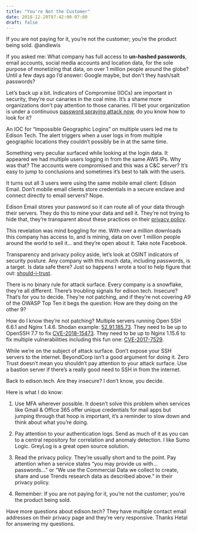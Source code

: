 ```yaml
---
title: "You're Not the Customer"
date: 2018-12-20T07:42:00-07:00
draft: false
---
```


If you are not paying for it, you’re not the customer; you’re the product being sold. 
@andlewis

If you asked me: What company has full access to __un-hashed passwords__, email accounts, social media accounts and location data, for the sole purpose of monetizing that data, on over 1 million people around the globe? Until a few days ago I’d answer: Google maybe, but don't they hash/salt passwords? 

Let’s back up a bit. Indicators of Compromise (IOCs) are important in security, they’re our canaries in the coal mine. It’s a shame more organizations don’t pay attention to those canaries. I’ll bet your organization is under a continuous [password spraying attack now](https://redmondmag.com/blogs/scott-bekker/2018/03/feds-warn-of-password-spray-attacks.aspx), do you know how to look for it?

An IOC for “Impossible Geographic Logins” on multiple users led me to Edison Tech. The alert triggers when a user logs in from multiple geographic locations they couldn’t possibly be in at the same time.

Something very peculiar surfaced while looking at the login data. It appeared we had multiple users logging in from the same AWS IPs. Why was that? The accounts were compromised and this was a C&C server? It’s easy to jump to conclusions and sometimes it’s best to talk with the users. 

It turns out all 3 users were using the same mobile email client: Edison Email. Don’t mobile email clients store credentials in a secure enclave and connect directly to email servers? Nope.

Edison Email stores your password so it can route all of your data through their servers. They do this to mine your data and sell it. They’re not trying to hide that, they’re transparent about these practices on their [privacy policy](https://www.edison.tech/privacy.html). 

This revelation was mind boggling for me. With over a million downloads this company has access to, and is mining, data on over 1 million people around the world to sell it… and they’re open about it. Take note Facebook.

Transparency and privacy policy aside, let’s look at OSINT indicators of security posture. Any company with this much data, including passwords, is a target. Is data safe there? Just so happens I wrote a tool to help figure that out: [should-i-trust](https://chrome.google.com/webstore/detail/should-i-trust/hocfamfiidomggjegfgenhgaaifjjmla). 

There is no binary rule for attack surface. Every company is a snowflake, they’re all different. There’s troubling signals for edison.tech. Insecure? That’s for you to decide. They’re not patching, and if they’re not covering A9 of the OWASP Top Ten it begs the question: How are they doing on the other 9?

How do I know they’re not patching? Multiple servers running Open SSH 6.6.1 and Nginx 1.4.6. Shodan example: [52.91.185.73](https://www.shodan.io/host/52.91.185.73). They need to be up to OpenSSH 7.7 to fix [CVE-2018-15473](https://nvd.nist.gov/vuln/detail/CVE-2018-15473). They need to be up to Nginx 1.15.6 to fix multiple vulnerabilities including this fun one: [CVE-2017-7529](https://nvd.nist.gov/vuln/detail/CVE-2018-15473). 

While we’re on the subject of attack surface. Don’t expose your SSH servers to the internet. BeyondCorp isn’t a good argument for doing it. Zero Trust doesn’t mean you shouldn’t pay attention to your attack surface. Use a bastion server if there’s a really good need to SSH in from the internet. 

Back to edison.tech. Are they insecure? I don’t know, you decide. 

Here is what I do know:

1) Use MFA wherever possible. It doesn’t solve this problem when services like Gmail & Office 365 offer unique credentials for mail apps but jumping through that hoop is important, it’s a reminder to slow down and think about what you’re doing. 

2) Pay attention to your authentication logs. Send as much of it as you can to a central repository for correlation and anomaly detection. I like Sumo Logic. GreyLog is a great open source solution. 

3) Read the privacy policy. They’re usually short and to the point. Pay attention when a service states “you may provide us with… passwords…” or “We use the Commercial Data we collect to create, share and use Trends research data as described above.” in their privacy policy. 

4) Remember: If you are not paying for it, you’re not the customer; you’re the product being sold. 

Have more questions about edison.tech? They have multiple contact email addresses on their privacy page and they’re very responsive. Thanks Hetal for answering my questions. 

